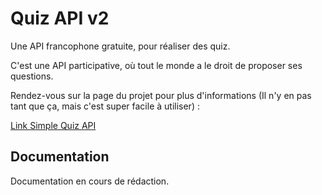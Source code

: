 # Quiz API v2

Une API francophone gratuite, pour réaliser des quiz.

C'est une API participative, où tout le monde a le droit de proposer ses questions.

Rendez-vous sur la page du projet pour plus d'informations (Il n'y en pas tant que ça, mais c'est super facile à utiliser) :

[Link Simple Quiz API](https://quizzapi.jomoreschi.fr/)

## Documentation

Documentation en cours de rédaction.